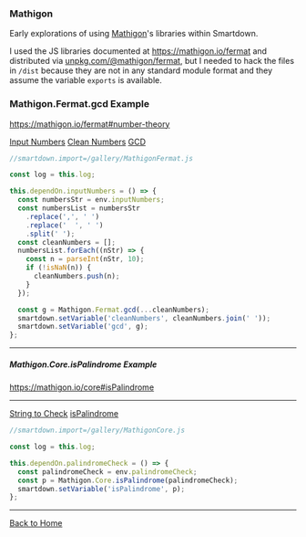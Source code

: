 ### Mathigon

Early explorations of using [Mathigon](https://mathigon.org)'s libraries within Smartdown.

I used the JS libraries documented at https://mathigon.io/fermat and distributed via [unpkg.com/@mathigon/fermat](https://unpkg.com/browse/@mathigon/fermat@0.3.4/), but I needed to hack the files in `/dist` because they are not in any standard module format and they assume the variable `exports` is available.


### Mathigon.Fermat.gcd Example

https://mathigon.io/fermat#number-theory

[Input Numbers](:?inputNumbers)
[Clean Numbers](:!cleanNumbers)
[GCD](:!gcd)

```javascript /playable/xautoplay/debug
//smartdown.import=/gallery/MathigonFermat.js

const log = this.log;

this.dependOn.inputNumbers = () => {
  const numbersStr = env.inputNumbers;
  const numbersList = numbersStr
    .replace(',', ' ')
    .replace('  ', ' ')
    .split(' ');
  const cleanNumbers = [];
  numbersList.forEach((nStr) => {
    const n = parseInt(nStr, 10);
    if (!isNaN(n)) {
      cleanNumbers.push(n);
    }
  });

  const g = Mathigon.Fermat.gcd(...cleanNumbers);
  smartdown.setVariable('cleanNumbers', cleanNumbers.join(' '));
  smartdown.setVariable('gcd', g);
};

```

---


##### Mathigon.Core.isPalindrome Example

https://mathigon.io/core#isPalindrome

---

[String to Check](:?palindromeCheck)
[isPalindrome](:!isPalindrome)

```javascript /playable/xautoplay/debug
//smartdown.import=/gallery/MathigonCore.js

const log = this.log;

this.dependOn.palindromeCheck = () => {
  const palindromeCheck = env.palindromeCheck;
  const p = Mathigon.Core.isPalindrome(palindromeCheck);
  smartdown.setVariable('isPalindrome', p);
};

```

---

[Back to Home](:@Home)
